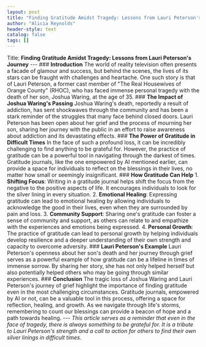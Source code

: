 ```yaml
---
layout: post
title: "Finding Gratitude Amidst Tragedy: Lessons from Lauri Peterson's Journey"
author: "Alicia Reynolds"
header-style: text
catalog: false
tags: []
---
```


Title: **Finding Gratitude Amidst Tragedy: Lessons from Lauri Peterson's Journey** --- ### **Introduction** The world of reality television often presents a facade of glamour and success, but behind the scenes, the lives of its stars can be fraught with challenges and heartache. One such story is that of Lauri Peterson, a former cast member of "The Real Housewives of Orange County" (RHOC), who has faced immense personal tragedy with the death of her son, Joshua Waring, at the age of 35. ### **The Impact of Joshua Waring's Passing** Joshua Waring's death, reportedly a result of addiction, has sent shockwaves through the community and has been a stark reminder of the struggles that many face behind closed doors. Lauri Peterson has been open about her grief and the process of mourning her son, sharing her journey with the public in an effort to raise awareness about addiction and its devastating effects. ### **The Power of Gratitude in Difficult Times** In the face of such a profound loss, it can be incredibly challenging to find anything to be grateful for. However, the practice of gratitude can be a powerful tool in navigating through the darkest of times. Gratitude journals, like the one empowered by AI mentioned earlier, can provide a space for individuals to reflect on the blessings in their lives, no matter how small or seemingly insignificant. ### **How Gratitude Can Help** 1. **Shifting Focus**: Writing in a gratitude journal helps shift the focus from the negative to the positive aspects of life. It encourages individuals to look for the silver lining in every situation. 2. **Emotional Healing**: Expressing gratitude can lead to emotional healing by allowing individuals to acknowledge the good in their lives, even when they are surrounded by pain and loss. 3. **Community Support**: Sharing one's gratitude can foster a sense of community and support, as others can relate to and empathize with the experiences and emotions being expressed. 4. **Personal Growth**: The practice of gratitude can lead to personal growth by helping individuals develop resilience and a deeper understanding of their own strength and capacity to overcome adversity. ### **Lauri Peterson's Example** Lauri Peterson's openness about her son's death and her journey through grief serves as a powerful example of how gratitude can be a lifeline in times of immense sorrow. By sharing her story, she has not only helped herself but also potentially helped others who may be going through similar experiences. ### **Conclusion** The tragic loss of Joshua Waring and Lauri Peterson's journey of grief highlight the importance of finding gratitude even in the most challenging circumstances. Gratitude journals, empowered by AI or not, can be a valuable tool in this process, offering a space for reflection, healing, and growth. As we navigate through life's storms, remembering to count our blessings can provide a beacon of hope and a path towards healing. --- *This article serves as a reminder that even in the face of tragedy, there is always something to be grateful for. It is a tribute to Lauri Peterson's strength and a call to action for others to find their own silver linings in difficult times.*